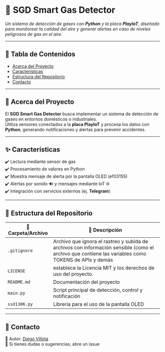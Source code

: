 # 🚨 SGD Smart Gas Detector  

_Un sistema de detección de gases con **Python** y la placa **PlayIoT**, diseñado para monitorear la calidad del aire y generar alertas en caso de niveles peligrosos de gas en el aire._  

---

## 📑 Tabla de Contenidos  
- [Acerca del Proyecto](#-acerca-del-proyecto)  
- [Características](#-características)  
- [Estructura del Repositorio](#-estructura-del-repositorio)  
- [Contacto](#-contacto)  

---

## 📝 Acerca del Proyecto  
El **SGD Smart Gas Detector** busca implementar un sistema de detección de gases en entornos domésticos o industriales.  
Utiliza sensores conectados a la **placa PlayIoT** y procesa los datos con **Python**, generando notificaciones y alertas para prevenir accidentes.  

---

## ✨ Características  
✔️ Lectura mediante sensor de gas  
✔️ Procesamiento de valores en Python  
✔️ Muestra mensaje de alerta por la pantalla OLED (ef03155)   
✔️ Alertas por sonido 🔊 y mensajes mediante IoT 🌐  
✔️ Integración con servicios externos (ej. **Telegram**)  

---

## 📂 Estructura del Repositorio  

| 📁 Carpeta/Archivo | 📌 Descripción |
|--------------------|----------------|
| `.gitignore`     | Archivo que ignora el rastreo y subida de archivos con información sensible (como el archivo que contiene las variables como TOKENS de APIs y demás|  
| `LICENSE`     |  establece la Licencia MIT y los derechos de uso del proyecto.|  
| `README.md`        | Documentación del proyecto |
| `main.py`          | Script principal de detección, control y notificación |
| `ssd1306.py`        |  Libreria para el uso de la pantalla OLED |


---

## 📧 Contacto  
👤 Autor: [Diego Villota](https://github.com/Diego-Villota)  
💬 Si tienes dudas o sugerencias, abre un issue
